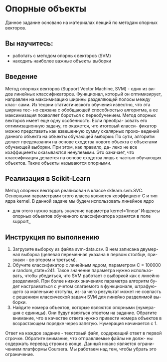 # Опорные объекты

Данное задание основано на материалах лекций по методам опорных
векторов.

## Вы научитесь:

- работать с методом опорных векторов (SVM)
- находить наиболее важные объекты выборки

## Введение

Метод опорных векторов (Support Vector Machine, SVM) - один из ви-
дов линейных классификаторов. Функционал, который он оптимизирует,
направлен на максимизацию ширины разделяющей полосы между клас-
сами. Из теории статистического обучения известно, что эта ширина тес-
но связана с обобщающей способностью алгоритма, а ее максимизация
позволяет бороться с переобучением.
Метод опорных векторов имеет еще одну особенность. Если преобра-
зовать его оптимизационную задачу, то окажется, что итоговый класси-
фикатор можно представить как взвешенную сумму скалярных произ-
ведений данного объекта на объекты обучающей выборки:
По сути, алгоритм делает предсказания на основе сходства нового
объекта с объектами обучающей выборки. При этом, как правило, да-
леко не все коэффициенты оказываются ненулевыми. Это означает, что
классификация делается на основе сходства лишь с частью обучающих
объектов. Такие объекты называются опорными.

## Реализация в Scikit-Learn

Метод опорных векторов реализован в классе sklearn.svm.SVC.
Основными параметрами этого класса являются коэффициент С и
тип ядра kernel. В данной задаче мы будем использовать линейное ядро
- для этого нужно задать значение параметра kernel=’linear’ Индексы
опорных объектов обученного классификатора хранятся в поле support_

## Инструкция по выполнению

1. Загрузите выборку из файла svm-data.csv. В нем записана двумер-
    ная выборка (целевая переменная указана в первом столбце, при-
    знаки - во втором и третьем).
2. Обучите классификатор с линейным ядром, параметром C = 100000
    и random_state=241. Такое значение параметра нужно использо-
    вать, чтобы убедиться, что SVM работает с выборкой как с линейно
    разделимой. При более низких значениях параметра алгоритм бу-
    дет настраиваться с учетом слагаемого в функционале, штрафую-
    щего за маленькие отступы, из-за чего результат может не совпасть
    с решением классической задачи SVM для линейно разделимой вы-
    борки.
3. Найдите номера объектов, которые являются опорными (нумера-
    ция с единицы). Они будут являться ответом на задание. Обратите
    внимание, что в качестве ответа нужно привести номера объектов
    в возрастающем порядке через запятую. Нумерация начинается с
    1.

Ответ на каждое задание - текстовый файл, содержащий ответ в
первой строчке. Обратите внимание, что отправляемые файлы не долж-
ны содержать перевод строки в конце. Данный нюанс является ограни-
чением платформы Coursera. Мы работаем над тем, чтобы убрать это
ограничение.




